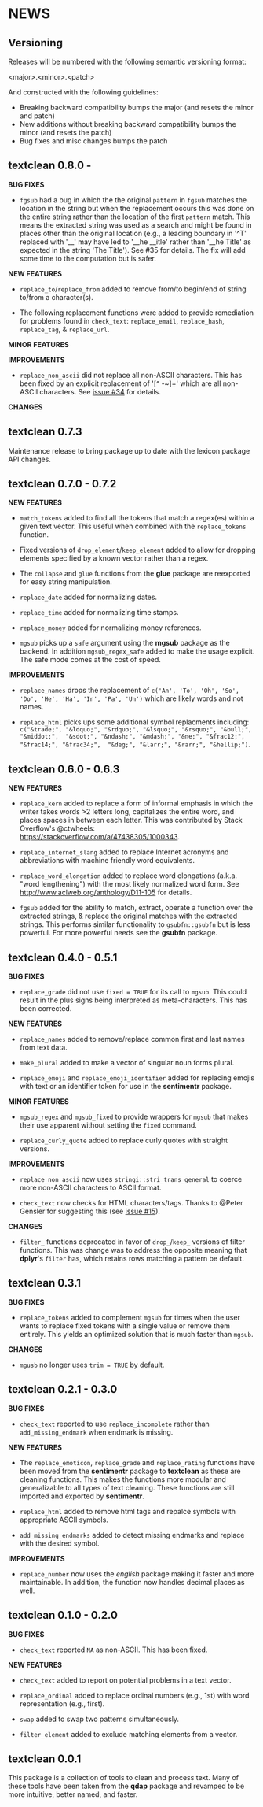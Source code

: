 NEWS 
====

Versioning
----------

Releases will be numbered with the following semantic versioning format:

&lt;major&gt;.&lt;minor&gt;.&lt;patch&gt;

And constructed with the following guidelines:

* Breaking backward compatibility bumps the major (and resets the minor 
  and patch)
* New additions without breaking backward compatibility bumps the minor 
  (and resets the patch)
* Bug fixes and misc changes bumps the patch


textclean 0.8.0 -
----------------------------------------------------------------

**BUG FIXES**

* `fgsub` had a bug in which the the original `pattern` in `fgsub` matches the 
  location in the string but when the replacement occurs this was done on the 
  entire string rather than the location of the first `pattern` match.  This
  means the extracted string was used as a search and might be found in places
  other than the original location (e.g., a leading boundary in '^T' replaced
  with '__' may have led to '__he __itle' rather than '__he Title' as expected
  in the string 'The Title').  See #35 for details.  The fix will add some time 
  to the computation but is safer.

**NEW FEATURES**

*  `replace_to`/`replace_from` added to remove from/to begin/end of string to/from 
  a character(s).
  
* The following replacement functions were added to provide remediation for 
  problems found in `check_text`: `replace_email`, `replace_hash`, 
  `replace_tag`, & `replace_url`.

**MINOR FEATURES**

**IMPROVEMENTS**

* `replace_non_ascii` did not replace all non-ASCII characters.  This has been
  fixed by an explicit replacement of '[^ -~]+' which are all non-ASCII characters.
  See <a href="https://github.com/trinker/textclean/issues/34">issue #34</a> for details.

**CHANGES**



textclean 0.7.3
----------------------------------------------------------------

Maintenance release to bring package up to date with the lexicon package API changes.


textclean 0.7.0 - 0.7.2
----------------------------------------------------------------

**NEW FEATURES**

* `match_tokens` added to find all the tokens that match a regex(es) within a
  given text vector.  This useful when combined with the `replace_tokens` 
  function.
  
* Fixed versions of `drop_element`/`keep_element` added to allow for dropping
  elements specified by a known vector rather than a regex.

* The `collapse` and `glue` functions from the **glue** package are reexported
  for easy string manipulation.
  
* `replace_date` added for normalizing dates.

* `replace_time` added for normalizing time stamps.

* `replace_money` added for normalizing money references.

* `mgsub` picks up a `safe` argument using the **mgsub** package as the backend.
  In addition `mgsub_regex_safe` added to make the usage explicit.  The safe mode
  comes at the cost of speed.

**IMPROVEMENTS**

* `replace_names` drops the replacement of 
    `c('An', 'To', 'Oh', 'So', 'Do', 'He', 'Ha', 'In', 'Pa', 'Un')` which are 
    likely words and not names.
    
* `replace_html` picks ups some additional symbol replacments including:
  `c("&trade;", "&ldquo;", "&rdquo;", "&lsquo;", "&rsquo;", "&bull;", "&middot;", 
  "&sdot;", "&ndash;", "&mdash;", "&ne;", "&frac12;", "&frac14;", "&frac34;", 
  "&deg;", "&larr;", "&rarr;", "&hellip;")`.



textclean 0.6.0 - 0.6.3
----------------------------------------------------------------

**NEW FEATURES**

* `replace_kern` added to replace a form of informal emphasis in which the
  writer takes words &gt;2 letters long, capitalizes the entire word, and places
  spaces in between each letter.  This was contributed by Stack Overflow's
  @ctwheels: https://stackoverflow.com/a/47438305/1000343.

* `replace_internet_slang` added to replace Internet acronyms and abbreviations
  with machine friendly word equivalents.
  
* `replace_word_elongation` added to replace word elongations (a.k.a. "word 
  lengthening") with the most likely normalized word form.  See 
  http://www.aclweb.org/anthology/D11-105 for details.
  
* `fgsub` added for the ability to match, extract, operate a function over the
  extracted strings, & replace the original matches with the extracted strings.
  This performs similar functionality to `gsubfn::gsubfn` but is less powerful.
  For more powerful needs see the **gsubfn** package.



textclean 0.4.0 - 0.5.1
----------------------------------------------------------------

**BUG FIXES**

* `replace_grade` did not use `fixed = TRUE` for its call to `mgsub`.  This could
  result in the plus signs being interpreted as meta-characters.  This has been 
  corrected.

**NEW FEATURES**

* `replace_names` added to remove/replace common first and last names from text 
  data.
  
* `make_plural` added to make a vector of singular noun forms plural.

* `replace_emoji` and `replace_emoji_identifier` added for replacing emojis with
  text or an identifier token for use in the **sentimentr** package.

**MINOR FEATURES**

* `mgsub_regex` and `mgsub_fixed` to provide wrappers for `mgsub` that makes
  their use apparent without setting the `fixed` command.
  
* `replace_curly_quote` added to replace curly quotes with straight versions.

**IMPROVEMENTS**

* `replace_non_ascii` now uses `stringi::stri_trans_general` to coerce more 
  non-ASCII characters to ASCII format.
  
* `check_text` now checks for HTML characters/tags.  Thanks to @Peter Gensler
  for suggesting this (see <a href="https://github.com/trinker/textclean/issues/15">issue #15</a>). 

**CHANGES**

* `filter_` functions deprecated in favor of `drop_`/`keep_` versions of filter
  functions.  This was change was to address the opposite meaning that **dplyr**'s 
  `filter` has, which retains rows matching a pattern be default.



textclean 0.3.1
----------------------------------------------------------------

**BUG FIXES**

* `replace_tokens` added to complement `mgsub` for times when the user wants to 
  replace fixed tokens with a single value or remove them entirely.  This yields 
  an optimized solution that is much faster than `mgsub`.

**CHANGES**

* `mgusb` no longer uses `trim = TRUE` by default.

textclean 0.2.1 - 0.3.0
----------------------------------------------------------------

**BUG FIXES**

* `check_text` reported to use `replace_incomplete` rather than 
  `add_missing_endmark` when endmark is missing.
  
**NEW FEATURES**

* The `replace_emoticon`, `replace_grade` and `replace_rating` functions have 
  been moved from the **sentimentr** package to **textclean** as these are 
  cleaning functions.  This makes the functions more modular and generalizable 
  to all types of text cleaning.  These functions are still imported and 
  exported by **sentimentr**.
  
* `replace_html` added to remove html tags and repalce symbols with appropriate
  ASCII symbols.
  
* `add_missing_endmarks` added to detect missing endmarks and replace with the 
  desired symbol.

**IMPROVEMENTS**

* `replace_number` now uses the *english* package making it faster and more 
  maintainable.  In addition, the function now handles decimal places as well.



textclean 0.1.0 - 0.2.0
----------------------------------------------------------------

**BUG FIXES**

* `check_text` reported `NA` as non-ASCII.  This has been fixed.

**NEW FEATURES**

* `check_text` added to report on potential problems in a text vector.

* `replace_ordinal` added to replace ordinal numbers (e.g., 1st) with word 
  representation (e.g., first).
  
* `swap` added to swap two patterns simultaneously.

* `filter_element` added to exclude matching elements from a vector.



textclean 0.0.1 
----------------------------------------------------------------

This package is a collection of tools to clean and process text.  Many of these tools have been taken from the **qdap** package and revamped to be more intuitive, better named, and faster.